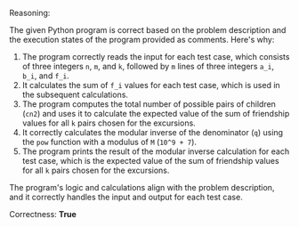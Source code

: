 Reasoning:

The given Python program is correct based on the problem description and the execution states of the program provided as comments. Here's why:

1.  The program correctly reads the input for each test case, which consists of three integers `n`, `m`, and `k`, followed by `m` lines of three integers `a_i`, `b_i`, and `f_i`.
2.  It calculates the sum of `f_i` values for each test case, which is used in the subsequent calculations.
3.  The program computes the total number of possible pairs of children (`cn2`) and uses it to calculate the expected value of the sum of friendship values for all `k` pairs chosen for the excursions.
4.  It correctly calculates the modular inverse of the denominator (`q`) using the `pow` function with a modulus of `M` (`10^9 + 7`).
5.  The program prints the result of the modular inverse calculation for each test case, which is the expected value of the sum of friendship values for all `k` pairs chosen for the excursions.

The program's logic and calculations align with the problem description, and it correctly handles the input and output for each test case.

Correctness: **True**
